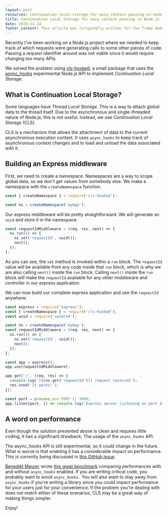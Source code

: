 ```yaml
---
layout: post
resources: continuation-local-storage-for-easy-context-passing-in-node-js
title: Continuation Local Storage for easy context passing in Node.js
date: 2019-11-14
footer_content: This article was [originally written for the Trabe medium publication](https://medium.com/trabe), a collection of excellent articles written by [the awesome people from trabe.io](https://trabe.io/).
---
```


Recently I've been working on a Node.js project where we needed to keep track of which requests were generating calls to some other pieces of code. Passing a request identifier around was not viable since it would require changing too many APIs.

We solved the problem using [cls-hooked](https://github.com/jeff-lewis/cls-hooked#readme), a small package that uses the [async_hooks](https://nodejs.org/api/async_hooks.html) experimental Node.js API to implement _Continuation Local Storage_.

## What is Continuation Local Storage?

Some languages have _Thread Local Storage_. This is a way to attach global data to the thread itself. Due to the asynchronous and single-threaded nature of Node.js, this is not useful. Instead, we use _Continuation Local Storage_ (CLS).

CLS is a mechanism that allows the attachment of data to the current asynchronous execution context. It uses `async_hooks` to keep track of asynchronous context changes and to load and unload the data associated with it.

## Building an Express middleware

First, we need to create a namespace. Namespaces are a way to scope global data, so we don't get values from somebody else. We make a namespace with the `createNamespace` function.

```js
const { createNamespace } = require('cls-hooked');

const ns = createNamespace('myApp');
```

Our express middleware will be pretty straightforward. We will generate an `uuid` and store it in the namespace.

```js
const requestIdMiddleware = (req, res, next) => {
  ns.run(() => {
    ns.set('requestId', uuid());
    next();
  });
};
```

As you can see, the `set` method is invoked within a `run` block. The `requestId` value will be available from any code inside that `run` block, which is why we are also calling `next()` inside the `run` block. Calling `next()` inside the `run` block will make the `requestId` available for any other middleware and controller in our express application.

We can now build our complete express application and use the `requestId` anywhere:

```js
const express = require('express');
const { createNamespace } = require('cls-hooked');
const uuid = require('uuid/v4');

const ns = createNamespace('myApp');
const requestIdMiddleware = (req, res, next) => {
  ns.run(() => {
    ns.set('requestId', uuid());
    next();
  });
};

const app = express();
app.use(requestIdMiddleware);

app.get('/', (req, res) => {
  console.log(`[${ns.get('requestId')}] request received`);
  res.send('It works!');
});

const port = process.env.PORT || 3000;
app.listen(port, () => console.log(`Express server listening on port ${port}`));
```

## A word on performance

Even though the solution presented above is clean and requires little coding, it has a significant drawback; The usage of the `async_hooks` API.

The async_hooks API is still experimental, so it could change in the future. What is worse is that enabling it has a considerable impact on performance. This is currently being discussed in [this GitHub issue](https://github.com/nodejs/benchmarking/issues/181).

[Benedikt Meurer](https://medium.com/@bmeurer) wrote [this great benchmark](https://github.com/bmeurer/async-hooks-performance-impact) comparing performances with and without `async_hooks` enabled. If you are writing critical code, you probably want to avoid `async_hooks.` You will also want to stay away from `async_hooks` if you're writing a library since you could impact performance for your users just for your convenience. If the problem you're dealing with does not match either of these scenarios, CLS may be a great way of making things simpler.

Enjoy!
